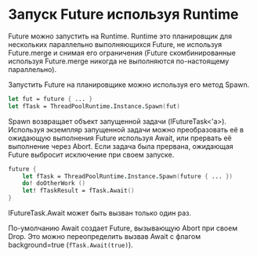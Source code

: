 # Запуск Future используя Runtime

Future можно запустить на Runtime.
Runtime это планировщик для нескольких параллельно выполняющихся Future,
не используя Future.merge и снимая его ограничения
(Future скомбинированные используя Future.merge никогда не выполняются по-настоящему параллельно).

Запустить Future на планировщике можно используя его метод Spawn.

```fsharp
let fut = future { ... }
let fTask = ThreadPoolRuntime.Instance.Spawn(fut)
```

Spawn возвращает объект запущенной задачи (IFutureTask<'a>).
Используя экземпляр запущенной задачи можно преобразовать её в ожидающую выполнения
Future используя Await, или прервать её выполнение через Abort.
Если задача была прервана, ожидающая Future выбросит исключение при своем запуске.

```fsharp
future {
    let fTask = ThreadPoolRuntime.Instance.Spawn(future { ... })
    do! doOtherWork ()
    let! fTaskResult = fTask.Await()
}
```

<div class="warning">
IFutureTask.Await может быть вызван только один раз.
</div>

По-умолчанию Await создает Future, вызывающую Abort при своем Drop.
Это можно переопределить вызвав Await с флагом background=true (`fTask.Await(true)`).

